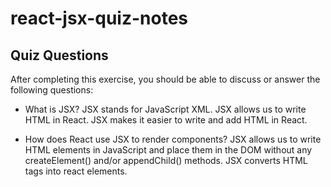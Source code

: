 # react-jsx-quiz-notes

## Quiz Questions

After completing this exercise, you should be able to discuss or answer the following questions:

- What is JSX?
  JSX stands for JavaScript XML. JSX allows us to write HTML in React. JSX makes it easier to write and add HTML in React.

- How does React use JSX to render components?
  JSX allows us to write HTML elements in JavaScript and place them in the DOM without any createElement() and/or appendChild() methods. JSX converts HTML tags into react elements.
